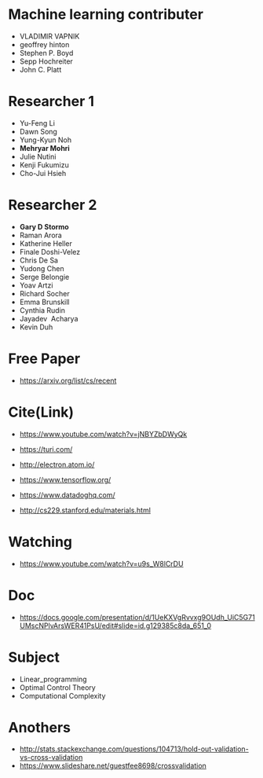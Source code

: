 # Machine learning contributer
- VLADIMIR VAPNIK
- geoffrey hinton
- Stephen P. Boyd
- Sepp Hochreiter
- John C. Platt

# Researcher 1
- Yu-Feng Li
- Dawn Song
- Yung-Kyun Noh
- **Mehryar Mohri**
- Julie Nutini
- Kenji Fukumizu
- Cho-Jui Hsieh

# Researcher 2
- **Gary D Stormo**
- Raman Arora
- Katherine Heller
- Finale Doshi-Velez
- Chris De Sa
- Yudong Chen
- Serge Belongie
- Yoav Artzi
- Richard Socher
- Emma Brunskill
- Cynthia Rudin
- Jayadev  Acharya
- Kevin Duh

# Free Paper

- https://arxiv.org/list/cs/recent


# Cite(Link)

- https://www.youtube.com/watch?v=jNBYZbDWyQk
- https://turi.com/
- http://electron.atom.io/
- https://www.tensorflow.org/
- https://www.datadoghq.com/

- http://cs229.stanford.edu/materials.html

# Watching

- https://www.youtube.com/watch?v=u9s_W8lCrDU

# Doc

- https://docs.google.com/presentation/d/1UeKXVgRvvxg9OUdh_UiC5G71UMscNPlvArsWER41PsU/edit#slide=id.g129385c8da_651_0

# Subject
- Linear_programming
- Optimal Control Theory
- Computational Complexity

# Anothers

- http://stats.stackexchange.com/questions/104713/hold-out-validation-vs-cross-validation
- https://www.slideshare.net/guestfee8698/crossvalidation


